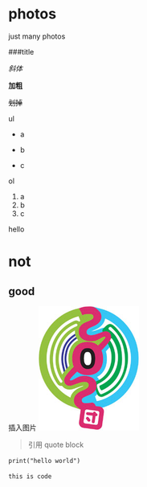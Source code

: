 # photos
just many photos

###title

*斜体*

**加粗**

~~划掉~~

ul
* a
+ b
- c

ol
1. a
2. b
3. c

hello
###

not
======

good
----

插入图片
![test](https://github.com/techHappy/photos/blob/master/zozlogo.jpg)

>引用
>quote
>block

```
print("hello world")
```

``this is code``
